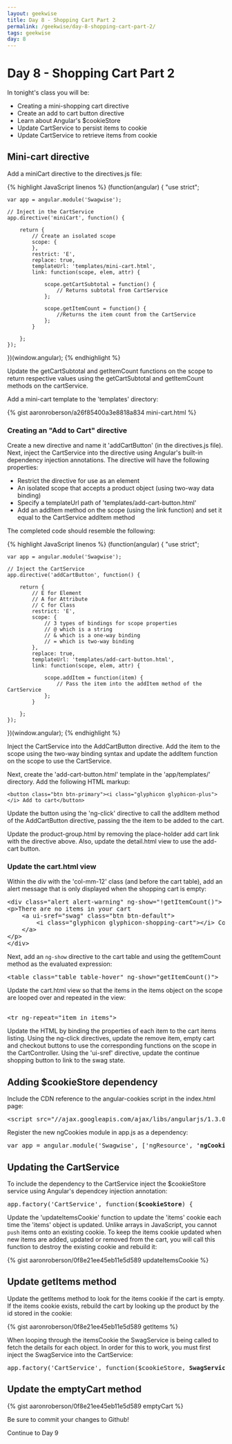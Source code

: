 ```yaml
---
layout: geekwise
title: Day 8 - Shopping Cart Part 2
permalink: /geekwise/day-8-shopping-cart-part-2/
tags: geekwise
day: 8
---
```


<h1>Day 8 - Shopping Cart Part 2</h1>

<p>In tonight's class you will be:</p>

<ul>
    <li>Creating a mini-shopping cart directive</li>
    <li>Create an add to cart button directive</li>
    <li>Learn about Angular's $cookieStore</li>
    <li>Update CartService to persist items to cookie</li>
    <li>Update CartService to retrieve items from cookie</li>
</ul>

<h2>Mini-cart directive</h2>

<p>Add a miniCart directive to the directives.js file:</p>

{% highlight JavaScript linenos %}
(function(angular) {
	"use strict";
 
	var app = angular.module('Swagwise');
 
	// Inject in the CartService
	app.directive('miniCart', function() {
 
		return {
			// Create an isolated scope
			scope: {
			},
			restrict: 'E',
			replace: true,
			templateUrl: 'templates/mini-cart.html',
			link: function(scope, elem, attr) {
 
				scope.getCartSubtotal = function() {
					// Returns subtotal from CartService
				};
 
				scope.getItemCount = function() {
					//Returns the item count from the CartService
				};
			}
 
		};
	});
 
})(window.angular);
{% endhighlight %}

<p>Update the getCartSubtotal and getItemCount functions on the scope to return respective values using the getCartSubtotal and getItemCount methods on the cartService.</p>

<p>Add a mini-cart template to the 'templates' directory:</p>

{% gist aaronroberson/a26f85400a3e8818a834 mini-cart.html %}

<h3>Creating an "Add to Cart" directive</h3>

<p>Create a new directive and name it 'addCartButton' (in the directives.js file).
    Next, inject the CartService into the directive using Angular's built-in dependency injection annotations.
    The directive will have the following properties:</p>
<ul>
    <li>Restrict the directive for use as an element</li>
    <li>An isolated scope that accepts a product object (using two-way data binding)</li>
    <li>Specify a templateUrl path of 'templates/add-cart-button.html'</li>
    <li>Add an addItem method on the scope (using the link function) and set it equal to the CartService addItem method</li>
</ul>
<p>The completed code should resemble the following:</p>

{% highlight JavaScript linenos %}
(function(angular) {
	"use strict";
	
	var app = angular.module('Swagwise');
	
	// Inject the CartService
	app.directive('addCartButton', function() {
	
		return {
			// E for Element
			// A for Attribute
			// C for Class
			restrict: 'E',
			scope: {
				// 3 types of bindings for scope properties
				// @ which is a string
				// & which is a one-way binding
				// = which is two-way binding
			},
			replace: true,
			templateUrl: 'templates/add-cart-button.html',
			link: function(scope, elem, attr) {
				
				scope.addItem = function(item) {
					// Pass the item into the addItem method of the CartService
				};
			}
		
		};
	});
 
})(window.angular);
{% endhighlight %}

<p>Inject the CartService into the AddCartButton directive. Add the item to the scope using the two-way binding syntax and update the addItem function on the scope to use the CartService.</p>

<p>Next, create the 'add-cart-button.html' template in the 'app/templates/' directory. Add the following HTML markup:</p>

    <button class="btn btn-primary"><i class="glyphicon glyphicon-plus"></i> Add to cart</button>

<p>Update the button using the 'ng-click' directive to call the addItem method of the AddCartButton directive, passing the the item to be added to the cart.</p>

<p>Update the product-group.html by removing the place-holder add cart link with the directive above. Also, update the detail.html view to use the add-cart button.</p>

<h3>Update the cart.html view</h3>

<p>Within the div with the 'col-mm-12' class (and before the cart table), add an alert message that is only displayed when the shopping cart is empty:</p>

<pre class="prettyprint lang-html">
&lt;div class=&quot;alert alert-warning&quot; ng-show=&quot;!getItemCount()&quot;&gt;
&lt;p&gt;There are no items in your cart
    &lt;a ui-sref=&quot;swag&quot; class=&quot;btn btn-default&quot;&gt;
        &lt;i class=&quot;glyphicon glyphicon-shopping-cart&quot;&gt;&lt;/i&gt; Continue Shopping
    &lt;/a&gt;
&lt;/p&gt;
&lt;/div&gt;
</pre>

<p>Next, add an <code>ng-show</code> directive to the cart table and using the getItemCount method as the evaluated expression:</p>

<pre class="prettyprint lang-html">
&lt;table class="table table-hover" ng-show="getItemCount()"&gt;
</pre>

<p>Update the cart.html view so that the items in the items object on the scope are looped over and repeated in the view:</p>

<pre class="prettyprint lang-html">
<!-- repeat of the items in the cart -->
&lt;tr ng-repeat="item in items"&gt;
</pre>

<p>Update the HTML by binding the properties of each item to the cart items listing.
    Using the ng-click directives, update the remove item, empty cart and checkout buttons to use the corresponding functions on the scope in the CartController.
Using the 'ui-sref' directive, update the continue shopping button to link to the swag state.</p>

<h2>Adding $cookieStore dependency</h2>

<p>Include the CDN reference to the angular-cookies script in the index.html page:</p>

<pre class="prettyprint">
&lt;script src="//ajax.googleapis.com/ajax/libs/angularjs/1.3.0-beta.11/angular-cookies.min.js"&gt;&lt;/script&gt;
</pre>

<p>Register the new ngCookies module in app.js as a dependency:</p>

<pre class="prettyprint">
var app = angular.module('Swagwise', ['ngResource', <strong>'ngCookies'</strong>, 'ui.router', 'ui.bootstrap']);
</pre>

<h2>Updating the CartService</h2>

<p>To include the dependency to the CartService inject the $cookieStore service using Angular's dependcey injection annotation:</p>
<pre class="prettyprint lang-javascript">
app.factory('CartService', function(<strong>$cookieStore</strong>) {
</pre>

<p>Update the 'updateItemsCookie' function to update the 'items' cookie each time the 'items' object is updated.
    Unlike arrays in JavaScript, you cannot <code>push</code> items onto an existing cookie.
    To keep the items cookie updated when new items are added, updated or removed from the cart, you will call this function to destroy the existing cookie and rebuild it:
</p>

{% gist aaronroberson/0f8e21ee45eb11e5d589 updateItemsCookie %}

<h2>Update getItems method</h2>

<p>Update the getItems method to look for the items cookie if the cart is empty. If the items cookie exists, rebuild the cart by looking up the product by the id stored in the cookie:</p>

{% gist aaronroberson/0f8e21ee45eb11e5d589 getItems %}

<p>When looping through the itemsCookie the SwagService is being called to fetch the details for each object.
    In order for this to work, you must first inject the SwagService into the CartService:</p>

<pre class="prettyprint lang-javascript">
app.factory('CartService', function($cookieStore, <strong>SwagService</strong>) {
</pre>

<h2>Update the emptyCart method</h2>

{% gist aaronroberson/0f8e21ee45eb11e5d589 emptyCart %}

<div class="alert alert-info">
    <p>Be sure to commit your changes to Github!</p>
</div>

<p><a ui-sref="geek.page({page_id: 9})" class="btn btn-default">Continue to Day 9</a></p>

 

<div disqus="'geekwise0108'"></div>